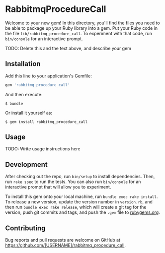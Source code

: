 # RabbitmqProcedureCall

Welcome to your new gem! In this directory, you'll find the files you need to be able to package up your Ruby library into a gem. Put your Ruby code in the file `lib/rabbitmq_procedure_call`. To experiment with that code, run `bin/console` for an interactive prompt.

TODO: Delete this and the text above, and describe your gem

## Installation

Add this line to your application's Gemfile:

```ruby
gem 'rabbitmq_procedure_call'
```

And then execute:

    $ bundle

Or install it yourself as:

    $ gem install rabbitmq_procedure_call

## Usage

TODO: Write usage instructions here

## Development

After checking out the repo, run `bin/setup` to install dependencies. Then, run `rake spec` to run the tests. You can also run `bin/console` for an interactive prompt that will allow you to experiment.

To install this gem onto your local machine, run `bundle exec rake install`. To release a new version, update the version number in `version.rb`, and then run `bundle exec rake release`, which will create a git tag for the version, push git commits and tags, and push the `.gem` file to [rubygems.org](https://rubygems.org).

## Contributing

Bug reports and pull requests are welcome on GitHub at https://github.com/[USERNAME]/rabbitmq_procedure_call.

